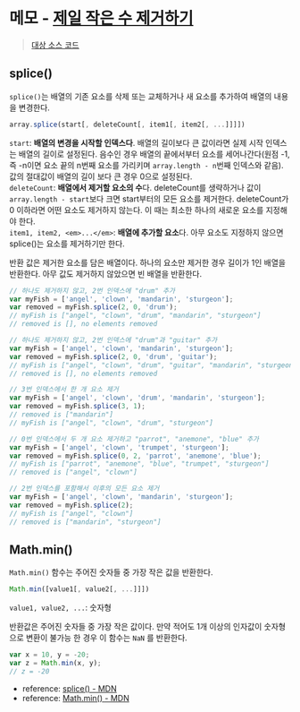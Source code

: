 # 메모 - [제일 작은 수 제거하기](https://school.programmers.co.kr/learn/courses/30/lessons/12935)

> [대상 소스 코드](./solution.js#L10)

## splice()

`splice()`는 배열의 기존 요소를 삭제 또는 교체하거나 새 요소를 추가하여 배열의 내용을 변경한다.

```javascript
array.splice(start[, deleteCount[, item1[, item2[, ...]]]])
```

`start`: **배열의 변경을 시작할 인덱스다**. 배열의 길이보다 큰 값이라면 실제 시작 인덱스는 배열의 길이로 설정된다. 음수인 경우 배열의 끝에서부터 요소를 세어나간다(원점 -1, 즉 -n이면 요소 끝의 n번째 요소를 가리키며 `array.length - n`번째 인덱스와 같음). 값의 절대값이 배열의 길이 보다 큰 경우 0으로 설정된다.  
`deleteCount`: **배열에서 제거할 요소의 수**다. deleteCount를 생략하거나 값이 `array.length - start`보다 크면 start부터의 모든 요소를 제거한다. deleteCount가 0 이하라면 어떤 요소도 제거하지 않는다. 이 때는 최소한 하나의 새로운 요소를 지정해야 한다.  
`item1, item2, <em>...</em>`: **배열에 추가할 요소**다. 아무 요소도 지정하지 않으면 splice()는 요소를 제거하기만 한다.

반환 값은 제거한 요소를 담은 배열이다. 하나의 요소만 제거한 경우 길이가 1인 배열을 반환한다. 아무 값도 제거하지 않았으면 빈 배열을 반환한다.

```javascript
// 하나도 제거하지 않고, 2번 인덱스에 "drum" 추가
var myFish = ['angel', 'clown', 'mandarin', 'sturgeon'];
var removed = myFish.splice(2, 0, 'drum');
// myFish is ["angel", "clown", "drum", "mandarin", "sturgeon"]
// removed is [], no elements removed

// 하나도 제거하지 않고, 2번 인덱스에 "drum"과 "guitar" 추가
var myFish = ['angel', 'clown', 'mandarin', 'sturgeon'];
var removed = myFish.splice(2, 0, 'drum', 'guitar');
// myFish is ["angel", "clown", "drum", "guitar", "mandarin", "sturgeon"]
// removed is [], no elements removed

// 3번 인덱스에서 한 개 요소 제거
var myFish = ['angel', 'clown', 'drum', 'mandarin', 'sturgeon'];
var removed = myFish.splice(3, 1);
// removed is ["mandarin"]
// myFish is ["angel", "clown", "drum", "sturgeon"]

// 0번 인덱스에서 두 개 요소 제거하고 "parrot", "anemone", "blue" 추가
var myFish = ['angel', 'clown', 'trumpet', 'sturgeon'];
var removed = myFish.splice(0, 2, 'parrot', 'anemone', 'blue');
// myFish is ["parrot", "anemone", "blue", "trumpet", "sturgeon"]
// removed is ["angel", "clown"]

// 2번 인덱스를 포함해서 이후의 모든 요소 제거
var myFish = ['angel', 'clown', 'mandarin', 'sturgeon'];
var removed = myFish.splice(2);
// myFish is ["angel", "clown"]
// removed is ["mandarin", "sturgeon"]
```

## Math.min()

`Math.min()` 함수는 주어진 숫자들 중 가장 작은 값을 반환한다.

```javascript
Math.min([value1[, value2[, ...]]])
```

`value1, value2, ...`: 숫자형

반환값은 주어진 숫자들 중 가장 작은 값이다. 만약 적어도 1개 이상의 인자값이 숫자형으로 변환이 불가능 한 경우 이 함수는 `NaN` 를 반환한다.

```javascript
var x = 10, y = -20;
var z = Math.min(x, y);
// z = -20
```

- reference: [splice() - MDN](https://developer.mozilla.org/ko/docs/Web/JavaScript/Reference/Global_Objects/Array/splice)
- reference: [Math.min() - MDN](https://developer.mozilla.org/ko/docs/Web/JavaScript/Reference/Global_Objects/Math/min)
